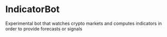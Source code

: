 # IndicatorBot
Experimental bot that watches crypto markets and computes indicators in order to provide forecasts or signals
